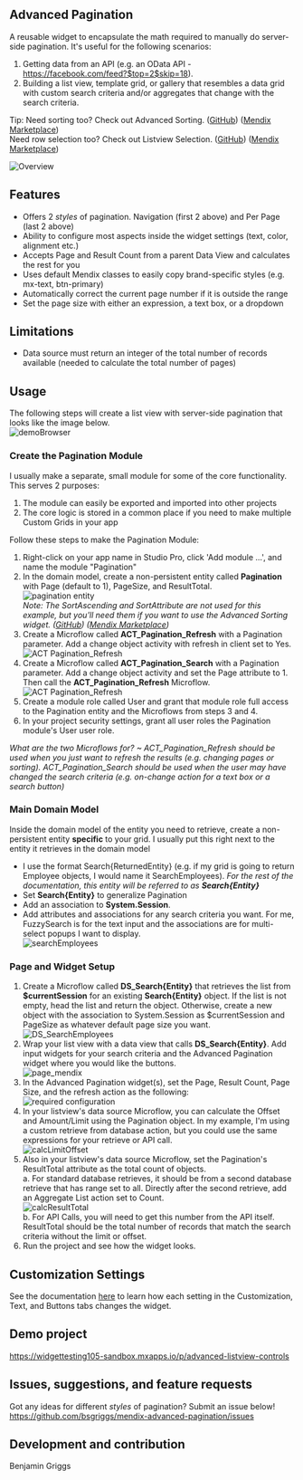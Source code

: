 <!-- prettier-ignore-start -->
## Advanced Pagination
A reusable widget to encapsulate the math required to manually do server-side pagination. It's useful for the following scenarios:
1. Getting data from an API (e.g. an OData API - https://facebook.com/feed?$top=2$skip=18).
2. Building a list view, template grid, or gallery that resembles a data grid with custom search criteria and/or aggregates that change with the search criteria.

Tip: Need sorting too? Check out Advanced Sorting. (<a href='https://github.com/bsgriggs/mendix-advanced-sorting' target="_blank">GitHub</a>) (<a href='https://marketplace.mendix.com/link/component/202511' target="_blank">Mendix Marketplace</a>)  
Need row selection too? Check out Listview Selection. (<a href='https://github.com/bsgriggs/mendix-listview-selection' target="_blank">GitHub</a>) (<a href='https://marketplace.mendix.com/link/component/212384' target="_blank">Mendix Marketplace</a>)

![Overview](https://github.com/bsgriggs/pagination/blob/media_v2/demo.png)

## Features
- Offers 2 *styles* of pagination. Navigation (first 2 above) and Per Page (last 2 above)
- Ability to configure most aspects inside the widget settings (text, color, alignment etc.)
- Accepts Page and Result Count from a parent Data View and calculates the rest for you 
- Uses default Mendix classes to easily copy brand-specific styles (e.g. mx-text, btn-primary)
- Automatically correct the current page number if it is outside the range
- Set the page size with either an expression, a text box, or a dropdown

## Limitations
- Data source must return an integer of the total number of records available (needed to calculate the total number of pages)

## Usage
The following steps will create a list view with server-side pagination that looks like the image below.  
![demoBrowser](https://github.com/bsgriggs/pagination/blob/media_v2/demoBrowser.png)  
### Create the Pagination Module
I usually make a separate, small module for some of the core functionality. This serves 2 purposes:
1. The module can easily be exported and imported into other projects
2. The core logic is stored in a common place if you need to make multiple Custom Grids in your app

Follow these steps to make the Pagination Module:
1. Right-click on your app name in Studio Pro, click 'Add module ...', and name the module "Pagination"
2. In the domain model, create a non-persistent entity called **Pagination** with Page (default to 1), PageSize, and ResultTotal.  
![pagination entity](https://github.com/bsgriggs/pagination/blob/media_v2/pagination/paginationEntity.png)  
_Note: The SortAscending and SortAttribute are not used for this example, but you'll need them if you want to use the Advanced Sorting widget. (<a href='https://github.com/bsgriggs/mendix-advanced-sorting' target="_blank">GitHub</a>) (<a href='https://marketplace.mendix.com/link/component/202511' target="_blank">Mendix Marketplace</a>)_
3. Create a Microflow called **ACT_Pagination_Refresh** with a Pagination parameter. Add a change object activity with refresh in client set to Yes.  
![ACT Pagination_Refresh](https://github.com/bsgriggs/pagination/blob/media_v2/pagination/ACT_Pagination_Refresh.png)
4. Create a Microflow called **ACT_Pagination_Search** with a Pagination parameter. Add a change object activity and set the Page attribute to 1. Then call the **ACT_Pagination_Refresh** Microflow.  
![ACT Pagination_Refresh](https://github.com/bsgriggs/pagination/blob/media_v2/pagination/ACT_Pagination_Search.png)
5. Create a module role called User and grant that module role full access to the Pagination entity and the Microflows from steps 3 and 4.  
6. In your project security settings, grant all user roles the Pagination module's User user role.  

_What are the two Microflows for? ~ ACT_Pagination_Refresh should be used when you just want to refresh the results (e.g. changing pages or sorting). ACT_Pagination_Search should be used when the user may have changed the search criteria (e.g. on-change action for a text box or a search button)_

### Main Domain Model
Inside the domain model of the entity you need to retrieve, create a non-persistent entity **specific** to your grid. I usually put this right next to the entity it retrieves in the domain model  
- I use the format Search{ReturnedEntity} (e.g. if my grid is going to return Employee objects, I would name it SearchEmployees). _For the rest of the documentation, this entity will be referred to as **Search{Entity}**_  
- Set **Search{Entity}** to generalize Pagination  
- Add an association to **System.Session**.  
- Add attributes and associations for any search criteria you want. For me, FuzzySearch is for the text input and the associations are for multi-select popups I want to display.  
![searchEmployees](https://github.com/bsgriggs/pagination/blob/media_v2/searchEmployees.png)

### Page and Widget Setup
1. Create a Microflow called **DS_Search{Entity}** that retrieves the list from **$currentSession** for an existing **Search{Entity}** object. If the list is not empty, head the list and return the object. Otherwise, create a new object with the association to System.Session as $currentSession and PageSize as whatever default page size you want.  
![DS_SearchEmployees](https://github.com/bsgriggs/pagination/blob/media_v2/DS_SearchEmployees.png)  
2. Wrap your list view with a data view that calls **DS_Search{Entity}**. Add input widgets for your search criteria and the Advanced Pagination widget where you would like the buttons.  
![page_mendix](https://github.com/bsgriggs/pagination/blob/media_v2/demoMendix.png)  
3. In the Advanced Pagination widget(s), set the Page, Result Count, Page Size, and the refresh action as the following:  
![required configuration](https://github.com/bsgriggs/pagination/blob/media_v2/general.png)  
4. In your listview's data source Microflow, you can calculate the Offset and Amount/Limit using the Pagination object. In my example, I'm using a custom retrieve from database action, but you could use the same expressions for your retrieve or API call.  
![calcLimitOffset](https://github.com/bsgriggs/pagination/blob/media_v2/calcLimitOffset.png)  
5. Also in your listview's data source Microflow, set the Pagination's ResultTotal attribute as the total count of objects.  
a. For standard database retrieves, it should be from a second database retrieve that has range set to all. Directly after the second retrieve, add an Aggregate List action set to Count.  
![calcResultTotal](https://github.com/bsgriggs/pagination/blob/media_v2/calcResultTotal.png)  
b. For API Calls, you will need to get this number from the API itself. ResultTotal should be the total number of records that match the search criteria without the limit or offset.  
6. Run the project and see how the widget looks. 

## Customization Settings
See the documentation [here](docs/Customization.md) to learn how each setting in the Customization, Text, and Buttons tabs changes the widget.


## Demo project
https://widgettesting105-sandbox.mxapps.io/p/advanced-listview-controls

## Issues, suggestions, and feature requests
Got any ideas for different *styles* of pagination? Submit an issue below!  
https://github.com/bsgriggs/mendix-advanced-pagination/issues

## Development and contribution
Benjamin Griggs
<!-- prettier-ignore-end -->
